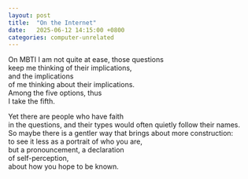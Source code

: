 ```yaml
---
layout: post
title:  "On the Internet"
date:   2025-06-12 14:15:00 +0800
categories: computer-unrelated
---
```


On MBTI I am not quite at ease, those questions<br>
keep me thinking of their implications,<br>
and the implications<br>
of me thinking about their implications.<br>
Among the five options, thus<br>
I take the fifth.<br>
  
Yet there are people who have faith<br>
in the questions, and their types would often quietly follow their names.<br>
So maybe there is a gentler way that brings about more construction:<br>
to see it less as a portrait of who you are,<br>
but a pronouncement, a declaration<br>
of self-perception,<br>
about how you hope to be known.<br>